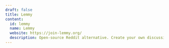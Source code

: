 ```yaml
---
draft: false
title: Lemmy
content:
  id: lemmy
  name: Lemmy
  website: https://join-lemmy.org/
  description: Open-source Reddit alternative. Create your own discussion platform with Lemmy
---
```

